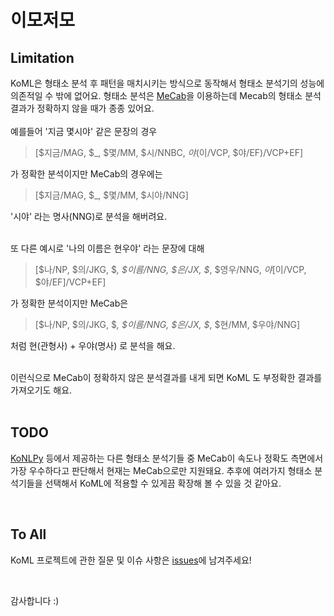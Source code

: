 
# 이모저모


## Limitation
KoML은 형태소 분석 후 패턴을 매치시키는 방식으로 동작해서 형태소 분석기의 성능에 의존적일 수 밖에 없어요. 형태소 분석은 [MeCab](https://taku910.github.io/mecab/)을 이용하는데 Mecab의 형태소 분석 결과가 정확하지 않을 때가 종종 있어요.
<br>
<br>
예를들어 '지금 몇시야' 같은 문장의 경우

> [$지금/MAG, $_, $몇/MM, $시/NNBC, $야($이/VCP, $야/EF)/VCP+EF]

가 정확한 분석이지만 MeCab의 경우에는 
> [$지금/MAG, $_, $몇/MM, $시야/NNG]

'시야' 라는 명사(NNG)로 분석을 해버려요.
<br>
<br>

또 다른 예시로 '나의 이름은 현우야' 라는 문장에 대해

> [$나/NP, $의/JKG, $_, $이름/NNG, $은/JX, $_, $영우/NNG, $야[$이/VCP, $야/EF]/VCP+EF]

가 정확한 분석이지만 MeCab은
<br>
> [$나/NP, $의/JKG, $_, $이름/NNG, $은/JX, $_, $현/MM, $우야/NNG]

처럼 현(관형사) + 우야(명사) 로 분석을 해요.

<br>
이런식으로 MeCab이 정확하지 않은 분석결과를 내게 되면 KoML 도 부정확한 결과를 가져오기도 해요. 

<br>
<br>

## TODO
[KoNLPy](https://konlpy.org/en/latest/) 등에서 제공하는 다른 형태소 분석기들 중 MeCab이 속도나 정확도 측면에서 가장 우수하다고 판단해서 현재는 MeCab으로만 지원돼요. 추후에 여러가지 형태소 분석기들을 선택해서 KoML에 적용할 수 있게끔 확장해 볼 수 있을 것 같아요. 

<br>

## To All
KoML 프로젝트에 관한 질문 및 이슈 사항은 [issues](https://github.com/5yearsKim/KoML/issues)에 남겨주세요! 

<br>

감사합니다 :)